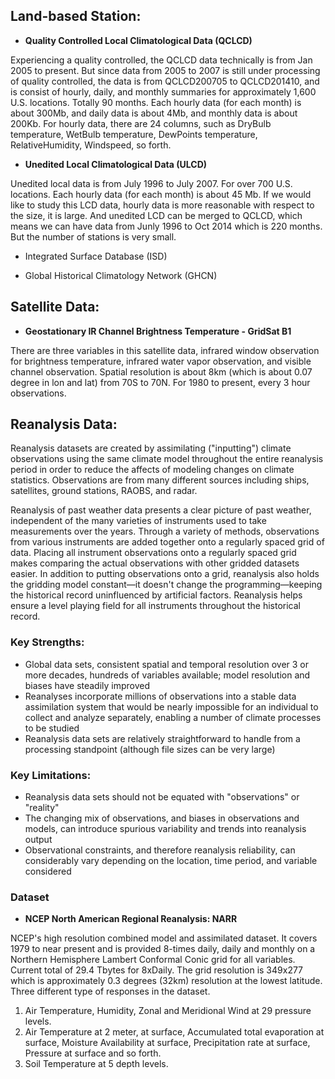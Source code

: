 ## Land-based Station: ##
* **Quality Controlled Local Climatological Data (QCLCD)**

Experiencing a quality controlled, the QCLCD data technically is from Jan 2005 to present. But
since data from 2005 to 2007 is still under processing of quality controlled, the data is from
QCLCD200705 to QCLCD201410, and is consist of hourly, daily, and monthly summaries for
approximately 1,600 U.S. locations. Totally 90 months. Each hourly data (for each month) is about
300Mb, and daily data is about 4Mb, and monthly data is about 200Kb. For hourly data, there are
24 columns, such as DryBulb temperature, WetBulb temperature, DewPoints temperature, RelativeHumidity,
Windspeed, so forth.

* **Unedited Local Climatological Data (ULCD)**

Unedited local data is from July 1996 to July 2007. For over 700 U.S. locations. Each hourly data
(for each month) is about 45 Mb. If we would like to study this LCD data, hourly data is more
reasonable with respect to the size, it is large. And unedited LCD can be merged to QCLCD, which
means we can have data from Junly 1996 to Oct 2014 which is 220 months. But the number of stations
is very small.

* Integrated Surface Database (ISD)

* Global Historical Climatology Network (GHCN)


## Satellite Data: ##

* **Geostationary IR Channel Brightness Temperature - GridSat B1**

There are three variables in this satellite data, infrared window observation for brightness temperature,
infrared water vapor observation, and visible channel observation. Spatial resolution is about 8km
(which is about 0.07 degree in lon and lat) from 70S to 70N. For 1980 to present, every 3 hour observations.

## Reanalysis Data: ##

Reanalysis datasets are created by assimilating ("inputting") climate observations using the same
climate model throughout the entire reanalysis period in order to reduce the affects of modeling
changes on climate statistics. Observations are from many different sources including ships,
satellites, ground stations, RAOBS, and radar.

Reanalysis of past weather data presents a clear picture of past weather, independent of the many
varieties of instruments used to take measurements over the years. Through a variety of methods,
observations from various instruments are added together onto a regularly spaced grid of data.
Placing all instrument observations onto a regularly spaced grid makes comparing the actual
observations with other gridded datasets easier. In addition to putting observations onto a grid,
reanalysis also holds the gridding model constant—it doesn't change the programming—keeping the
historical record uninfluenced by artificial factors. Reanalysis helps ensure a level playing field
for all instruments throughout the historical record.

### Key Strengths: ###
* Global data sets, consistent spatial and temporal resolution over 3 or more decades, hundreds of
variables available; model resolution and biases have steadily improved
* Reanalyses incorporate millions of observations into a stable data assimilation system that would
be nearly impossible for an individual to collect and analyze separately, enabling a number of
climate processes to be studied
* Reanalysis data sets are relatively straightforward to handle from a processing standpoint
(although file sizes can be very large)

### Key Limitations: ###

* Reanalysis data sets should not be equated with "observations" or "reality"
* The changing mix of observations, and biases in observations and models, can introduce spurious
variability and trends into reanalysis output
* Observational constraints, and therefore reanalysis reliability, can considerably vary depending
on the location, time period, and variable considered

### Dataset ###

* **NCEP North American Regional Reanalysis: NARR**

NCEP's high resolution combined model and assimilated dataset. It covers 1979 to near present and is
provided 8-times daily, daily and monthly on a Northern Hemisphere Lambert Conformal Conic grid for
all variables. Current total of 29.4 Tbytes for 8xDaily. The grid resolution is 349x277 which is
approximately 0.3 degrees (32km) resolution at the lowest latitude. Three different type of responses
in the dataset.

1. Air Temperature, Humidity, Zonal and Meridional Wind at 29 pressure levels.
2. Air Temperature at 2 meter, at surface, Accumulated total evaporation at surface, Moisture
Availability at surface, Precipitation rate at surface, Pressure at surface and so forth.
3. Soil Temperature at 5 depth levels.